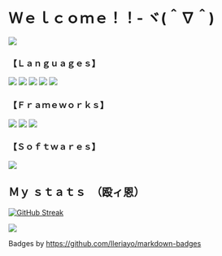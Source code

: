 #  Ｗｅｌｃｏｍｅ！！- ヾ(＾∇＾) 

<p>
    <img src="https://komarev.com/ghpvc/?username=Fkmraxx&color=lightgrey&style=for-the-badge" />
</p>

### 【Ｌａｎｇｕａｇｅｓ】
<p>
    <img src="https://img.shields.io/badge/HTML5-E34F26?style=for-the-badge&logo=html5&logoColor=white" />
    <img src="https://img.shields.io/badge/CSS3-1572B6?style=for-the-badge&logo=css3&logoColor=white" />
    <img src="https://img.shields.io/badge/JavaScript-323330?style=for-the-badge&logo=javascript&logoColor=F7DF1E" />
    <img src="https://img.shields.io/badge/Python-14354C?style=for-the-badge&logo=python&logoColor=white" />
    <img src="https://img.shields.io/badge/typescript-%23007ACC.svg?style=for-the-badge&logo=typescript&logoColor=white"/>
</p>

### 【Ｆｒａｍｅｗｏｒｋｓ】
<p>
    <img src="https://img.shields.io/badge/Node.js-43853D?style=for-the-badge&logo=node.js&logoColor=white" />
    <img src="https://img.shields.io/badge/npm-CB3837?style=for-the-badge&logo=npm&logoColor=white" />
    <img src="https://img.shields.io/badge/Bootstrap-563D7C?style=for-the-badge&logo=bootstrap&logoColor=white" />
 </p>

### 【Ｓｏｆｔｗａｒｅｓ】
<p>
    <img src="https://img.shields.io/badge/Visual_Studio_Code-0078D4?style=for-the-badge&logo=visual%20studio%20code&logoColor=white" />
</p>


## Ｍｙ ｓｔａｔｓ　（殴ィ恩）

[![GitHub Streak](https://streak-stats.demolab.com?user=Fkmraxx&theme=tokyonight-duo&hide_border=)](https://git.io/streak-stats)

<img src="https://github-readme-stats.vercel.app/api/top-langs/?username=Fkmraxx&theme=gotham" />


Badges by https://github.com/Ileriayo/markdown-badges

